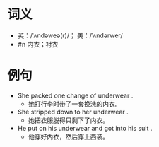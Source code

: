 # 词义
- 英：/ˈʌndəweə(r)/； 美：/ˈʌndərwer/
- #n 内衣；衬衣
# 例句
- She packed one change of underwear .
	- 她打行李时带了一套换洗的内衣。
- She stripped down to her underwear .
	- 她把衣服脱得只剩下了内衣。
- He put on his underwear and got into his suit .
	- 他穿好内衣，然后穿上西装。
